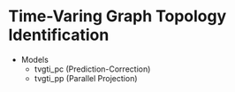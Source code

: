 # Time-Varing Graph Topology Identification
- Models
    - tvgti_pc (Prediction-Correction)
    - tvgti_pp (Parallel Projection)
